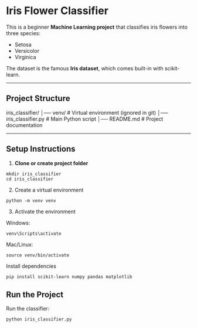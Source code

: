 # Iris Flower Classifier

This is a beginner **Machine Learning project** that classifies iris flowers into three species:
- Setosa
- Versicolor
- Virginica

The dataset is the famous **Iris dataset**, which comes built-in with scikit-learn.

---

## Project Structure

iris_classifier/
│── venv/ # Virtual environment (ignored in git)
│── iris_classifier.py # Main Python script
│── README.md # Project documentation


---

## Setup Instructions

1. **Clone or create project folder**
```
mkdir iris_classifier
cd iris_classifier
```
2. Create a virtual environment
```
python -m venv venv
```
3. Activate the environment

  Windows:
```
venv\Scripts\activate
```
  Mac/Linux:
```
source venv/bin/activate
```

Install dependencies
```
pip install scikit-learn numpy pandas matplotlib
```
## Run the Project
Run the classifier:
```
python iris_classifier.py
```
